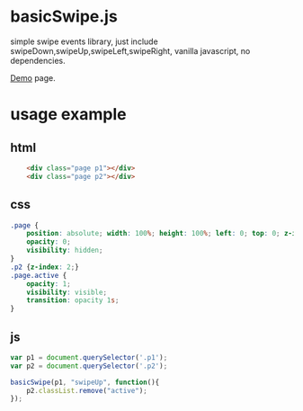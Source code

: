 # basicSwipe.js
simple swipe events library, just include swipeDown,swipeUp,swipeLeft,swipeRight, vanilla javascript, no dependencies.

[Demo](https://taosapp.github.io/basicSwipe.js/) page.

# usage example

## html
```html
    <div class="page p1"></div>
    <div class="page p2"></div>
```

## css

```css
.page {
    position: absolute; width: 100%; height: 100%; left: 0; top: 0; z-index: 1;
    opacity: 0;
    visibility: hidden;
}
.p2 {z-index: 2;}
.page.active {
    opacity: 1;
    visibility: visible;
    transition: opacity 1s;
}
```

## js

```javascript
var p1 = document.querySelector('.p1');
var p2 = document.querySelector('.p2');

basicSwipe(p1, "swipeUp", function(){
    p2.classList.remove("active");
});
```
